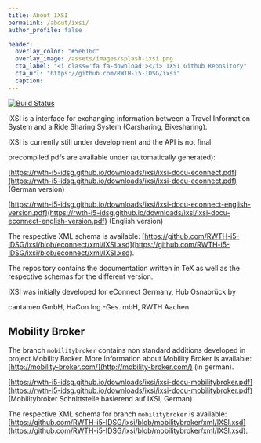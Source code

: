 ```yaml
---
title: About IXSI  
permalink: /about/ixsi/
author_profile: false

header:
  overlay_color: "#5e616c"
  overlay_image: /assets/images/splash-ixsi.png
  cta_label: "<i class='fa fa-download'></i> IXSI Github Repository"
  cta_url: "https://github.com/RWTH-i5-IDSG/ixsi"
  caption:
---
```


[![Build Status](https://travis-ci.org/RWTH-i5-IDSG/ixsi.svg)](https://travis-ci.org/RWTH-i5-IDSG/ixsi)



IXSI is a interface for exchanging information  between a Travel Information System and a Ride Sharing System (Carsharing, Bikesharing).

IXSI is currently still under development and the API is not final.

precompiled pdfs are available under (automatically generated):


[https://rwth-i5-idsg.github.io/downloads/ixsi/ixsi-docu-econnect.pdf](https://rwth-i5-idsg.github.io/downloads/ixsi/ixsi-docu-econnect.pdf) (German version)

[https://rwth-i5-idsg.github.io/downloads/ixsi/ixsi-docu-econnect-english-version.pdf](https://rwth-i5-idsg.github.io/downloads/ixsi/ixsi-docu-econnect-english-version.pdf) (English version)


The respective XML schema is available: [https://github.com/RWTH-i5-IDSG/ixsi/blob/econnect/xml/IXSI.xsd](https://github.com/RWTH-i5-IDSG/ixsi/blob/econnect/xml/IXSI.xsd).

The repository contains the documentation written in TeX as well as the respective schemas for the different version.

IXSI was initially developed for eConnect Germany, Hub Osnabrück by

cantamen GmbH,
HaCon Ing.-Ges. mbH,
RWTH Aachen



## Mobility Broker 
The branch `mobilitybroker` contains non standard additions developed in project Mobility Broker. More Information about Mobility Broker is available: [http://mobility-broker.com/](http://mobility-broker.com/) (in german).

[https://rwth-i5-idsg.github.io/downloads/ixsi/ixsi-docu-mobilitybroker.pdf](https://rwth-i5-idsg.github.io/downloads/ixsi/ixsi-docu-mobilitybroker.pdf) (Mobilitybroker Schnittstelle basierend auf IXSI, German)

The respective XML schema for branch `mobilitybroker` is available: [https://github.com/RWTH-i5-IDSG/ixsi/blob/mobilitybroker/xml/IXSI.xsd](https://github.com/RWTH-i5-IDSG/ixsi/blob/mobilitybroker/xml/IXSI.xsd).





